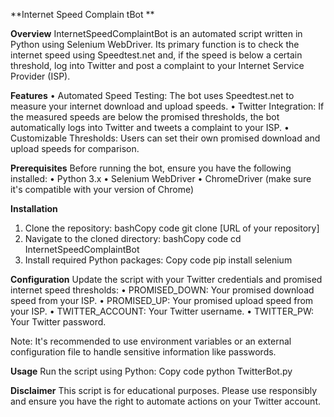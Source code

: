 **Internet Speed Complain tBot
**

**Overview**
InternetSpeedComplaintBot is an automated script written in Python using Selenium WebDriver. Its primary function is to check the internet speed using Speedtest.net and, if the speed is below a certain threshold, log into Twitter and post a complaint to your Internet Service Provider (ISP).

**Features**
•	Automated Speed Testing: The bot uses Speedtest.net to measure your internet download and upload speeds.
•	Twitter Integration: If the measured speeds are below the promised thresholds, the bot automatically logs into Twitter and tweets a complaint to your ISP.
•	Customizable Thresholds: Users can set their own promised download and upload speeds for comparison.

**Prerequisites**
Before running the bot, ensure you have the following installed:
•	Python 3.x
•	Selenium WebDriver
•	ChromeDriver (make sure it's compatible with your version of Chrome)

**Installation**
1.	Clone the repository:
bashCopy code
git clone [URL of your repository] 
2.	Navigate to the cloned directory:
bashCopy code
cd InternetSpeedComplaintBot 
3.	Install required Python packages:
Copy code
pip install selenium

**Configuration**
Update the script with your Twitter credentials and promised internet speed thresholds:
•	PROMISED_DOWN: Your promised download speed from your ISP.
•	PROMISED_UP: Your promised upload speed from your ISP.
•	TWITTER_ACCOUNT: Your Twitter username.
•	TWITTER_PW: Your Twitter password.

Note: It's recommended to use environment variables or an external configuration file to handle sensitive information like passwords.

**Usage**
Run the script using Python:
Copy code
python TwitterBot.py 

**Disclaimer**
This script is for educational purposes. Please use responsibly and ensure you have the right to automate actions on your Twitter account.

